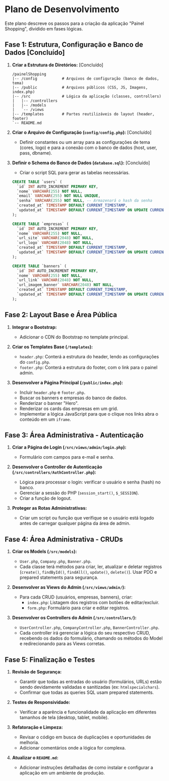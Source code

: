 # Plano de Desenvolvimento

Este plano descreve os passos para a criação da aplicação "Painel Shopping", dividido em fases lógicas.

## Fase 1: Estrutura, Configuração e Banco de Dados [Concluído]

1.  **Criar a Estrutura de Diretórios:** [Concluído]
    ```
    /painelShopping
    |-- /config           # Arquivos de configuração (banco de dados, tema)
    |-- /public           # Arquivos públicos (CSS, JS, Imagens, index.php)
    |-- /src              # Lógica da aplicação (classes, controllers)
    |   |-- /controllers
    |   |-- /models
    |   `-- /views
    |-- /templates        # Partes reutilizáveis do layout (header, footer)
    `-- README.md
    ```

2.  **Criar o Arquivo de Configuração (`config/config.php`):** [Concluído]
    *   Definir constantes ou um array para as configurações de tema (cores, logo) e para a conexão com o banco de dados (host, user, pass, dbname).

3.  **Definir o Schema do Banco de Dados (`database.sql`):** [Concluído]
    *   Criar o script SQL para gerar as tabelas necessárias.

    ```sql
    CREATE TABLE `users` (
      `id` INT AUTO_INCREMENT PRIMARY KEY,
      `nome` VARCHAR(255) NOT NULL,
      `email` VARCHAR(255) NOT NULL UNIQUE,
      `senha` VARCHAR(255) NOT NULL, -- Armazenará o hash da senha
      `created_at` TIMESTAMP DEFAULT CURRENT_TIMESTAMP,
      `updated_at` TIMESTAMP DEFAULT CURRENT_TIMESTAMP ON UPDATE CURRENT_TIMESTAMP
    );

    CREATE TABLE `empresas` (
      `id` INT AUTO_INCREMENT PRIMARY KEY,
      `nome` VARCHAR(255) NOT NULL,
      `url_site` VARCHAR(2048) NOT NULL,
      `url_logo` VARCHAR(2048) NOT NULL,
      `created_at` TIMESTAMP DEFAULT CURRENT_TIMESTAMP,
      `updated_at` TIMESTAMP DEFAULT CURRENT_TIMESTAMP ON UPDATE CURRENT_TIMESTAMP
    );

    CREATE TABLE `banners` (
      `id` INT AUTO_INCREMENT PRIMARY KEY,
      `nome` VARCHAR(255) NOT NULL,
      `url_link` VARCHAR(2048) NOT NULL,
      `url_imagem_banner` VARCHAR(2048) NOT NULL,
      `created_at` TIMESTAMP DEFAULT CURRENT_TIMESTAMP,
      `updated_at` TIMESTAMP DEFAULT CURRENT_TIMESTAMP ON UPDATE CURRENT_TIMESTAMP
    );
    ```

## Fase 2: Layout Base e Área Pública

1.  **Integrar o Bootstrap:**
    *   Adicionar o CDN do Bootstrap no template principal.

2.  **Criar os Templates Base (`/templates`):**
    *   `header.php`: Conterá a estrutura do header, lendo as configurações do `config.php`.
    *   `footer.php`: Conterá a estrutura do footer, com o link para o painel admin.

3.  **Desenvolver a Página Principal (`/public/index.php`):**
    *   Incluir `header.php` e `footer.php`.
    *   Buscar os banners e empresas do banco de dados.
    *   Renderizar o banner "Hero".
    *   Renderizar os cards das empresas em um grid.
    *   Implementar a lógica JavaScript para que o clique nos links abra o conteúdo em um `iframe`.

## Fase 3: Área Administrativa - Autenticação

1.  **Criar a Página de Login (`/src/views/admin/login.php`):**
    *   Formulário com campos para e-mail e senha.

2.  **Desenvolver o Controller de Autenticação (`/src/controllers/AuthController.php`):**
    *   Lógica para processar o login: verificar o usuário e senha (hash) no banco.
    *   Gerenciar a sessão do PHP (`session_start()`, `$_SESSION`).
    *   Criar a função de logout.

3.  **Proteger as Rotas Administrativas:**
    *   Criar um script ou função que verifique se o usuário está logado antes de carregar qualquer página da área de admin.

## Fase 4: Área Administrativa - CRUDs

1.  **Criar os Models (`/src/models`):**
    *   `User.php`, `Company.php`, `Banner.php`.
    *   Cada classe terá métodos para criar, ler, atualizar e deletar registros (`create()`, `findById()`, `findAll()`, `update()`, `delete()`). Usar PDO e prepared statements para segurança.

2.  **Desenvolver as Views do Admin (`/src/views/admin/`):**
    *   Para cada CRUD (usuários, empresas, banners), criar:
        *   `index.php`: Listagem dos registros com botões de editar/excluir.
        *   `form.php`: Formulário para criar e editar registros.

3.  **Desenvolver os Controllers do Admin (`/src/controllers/`):**
    *   `UserController.php`, `CompanyController.php`, `BannerController.php`.
    *   Cada controller irá gerenciar a lógica do seu respectivo CRUD, recebendo os dados do formulário, chamando os métodos do Model e redirecionando para as Views corretas.

## Fase 5: Finalização e Testes

1.  **Revisão de Segurança:**
    *   Garantir que todas as entradas do usuário (formulários, URLs) estão sendo devidamente validadas e sanitizadas (ex: `htmlspecialchars`).
    *   Confirmar que todas as queries SQL usam prepared statements.

2.  **Testes de Responsividade:**
    *   Verificar a aparência e funcionalidade da aplicação em diferentes tamanhos de tela (desktop, tablet, mobile).

3.  **Refatoração e Limpeza:**
    *   Revisar o código em busca de duplicações e oportunidades de melhoria.
    *   Adicionar comentários onde a lógica for complexa.

4.  **Atualizar o `README.md`:**
    *   Adicionar instruções detalhadas de como instalar e configurar a aplicação em um ambiente de produção.
